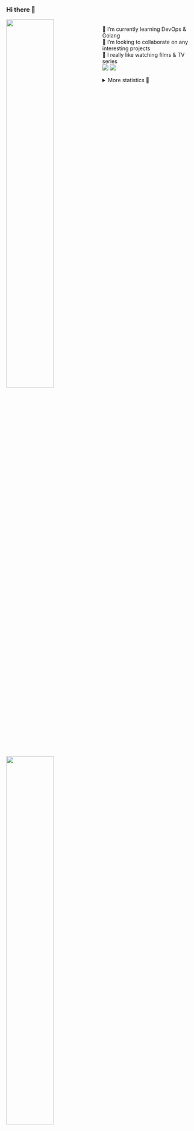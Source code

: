 ### Hi there 👋


[<img align="left" width="50%" src="https://github-readme-stats.vercel.app/api?username=rufusnufus&hide=issues&show_icons=true&count_private=true&theme=transparent&title_color=FF6F40&text_color=FBF9F8&icon_color=F48242&hide_border=true&hide_title=true#gh-dark-mode-only">](https://metrics.lecoq.io/rufusnufus#gh-dark-mode-only)
[<img align="left" width="50%" src="https://github-readme-stats.vercel.app/api?username=rufusnufus&hide=issues&show_icons=true&count_private=true&theme=transparent&title_color=FF6533&text_color=4D4644&icon_color=FF8038&hide_border=true&hide_title=true#gh-light-mode-only">](https://metrics.lecoq.io/rufusnufus#gh-light-mode-only)

<p>
  <br>
  🌱 I’m currently learning DevOps & Golang</br>
  👯 I’m looking to collaborate on any interesting projects</br>
  🎥 I really like watching films & TV series</br>
  <a href="https://linkedin.com/in/rufusnufus"><img src="https://img.shields.io/badge/linkedin-0077B5.svg?style=for-the-badge&logo=linkedin&logoColor=white"/></a>
  <a href="https://t.me/rufusnufus"><img src="https://img.shields.io/badge/-telegram-black?style=for-the-badge&color=blue&logo=telegram"/></a>
</p>

<p text-align="left">
<details>
  <summary>More statistics 👀</summary><br/>

<!--START_SECTION:waka-->
![Code Time](http://img.shields.io/badge/Code%20Time-436%20hrs%2024%20mins-blue)

![Profile Views](http://img.shields.io/badge/Profile%20Views-0-blue)

**I'm an Early 🐤** 

```text
🌞 Morning                6939 commits        █████░░░░░░░░░░░░░░░░░░░░   21.57 % 
🌆 Daytime                18630 commits       ██████████████░░░░░░░░░░░   57.91 % 
🌃 Evening                5796 commits        █████░░░░░░░░░░░░░░░░░░░░   18.02 % 
🌙 Night                  806 commits         █░░░░░░░░░░░░░░░░░░░░░░░░   02.51 % 
```
📅 **I'm Most Productive on Monday** 

```text
Monday                   6507 commits        █████░░░░░░░░░░░░░░░░░░░░   20.23 % 
Tuesday                  6084 commits        █████░░░░░░░░░░░░░░░░░░░░   18.91 % 
Wednesday                6430 commits        █████░░░░░░░░░░░░░░░░░░░░   19.99 % 
Thursday                 5851 commits        █████░░░░░░░░░░░░░░░░░░░░   18.19 % 
Friday                   5685 commits        ████░░░░░░░░░░░░░░░░░░░░░   17.67 % 
Saturday                 686 commits         █░░░░░░░░░░░░░░░░░░░░░░░░   02.13 % 
Sunday                   928 commits         █░░░░░░░░░░░░░░░░░░░░░░░░   02.88 % 
```


📊 **This Week I Spent My Time On** 

```text
💬 Programming Languages: 
YAML                     3 hrs 56 mins       ████████░░░░░░░░░░░░░░░░░   33.05 % 
Other                    3 hrs 48 mins       ████████░░░░░░░░░░░░░░░░░   31.89 % 
HCL                      2 hrs               ████░░░░░░░░░░░░░░░░░░░░░   16.89 % 
Terraform                1 hr 29 mins        ███░░░░░░░░░░░░░░░░░░░░░░   12.47 % 
Go                       37 mins             █░░░░░░░░░░░░░░░░░░░░░░░░   05.22 % 

🔥 Editors: 
VS Code                  8 hrs 7 mins        █████████████████░░░░░░░░   68.12 % 
iTerm2                   3 hrs 48 mins       ████████░░░░░░░░░░░░░░░░░   31.88 % 
```

**I Mostly Code in Java** 

```text
Python                   19 repos            ███░░░░░░░░░░░░░░░░░░░░░░   12.75 % 
Smarty                   12 repos            ██░░░░░░░░░░░░░░░░░░░░░░░   08.05 % 
HCL                      7 repos             █░░░░░░░░░░░░░░░░░░░░░░░░   04.70 % 
HTML                     4 repos             █░░░░░░░░░░░░░░░░░░░░░░░░   02.68 % 
Mustache                 3 repos             █░░░░░░░░░░░░░░░░░░░░░░░░   02.01 % 
```




 Last Updated on 22/08/2023 00:57:18 UTC
<!--END_SECTION:waka-->

</details>
</p>
